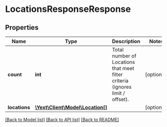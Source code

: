 # LocationsResponseResponse

## Properties
Name | Type | Description | Notes
------------ | ------------- | ------------- | -------------
**count** | **int** | Total number of Locations that meet filter criteria (ignores limit / offset). | [optional] 
**locations** | [**\Yext\Client\Model\Location[]**](Location.md) |  | [optional] 

[[Back to Model list]](../README.md#documentation-for-models) [[Back to API list]](../README.md#documentation-for-api-endpoints) [[Back to README]](../README.md)



